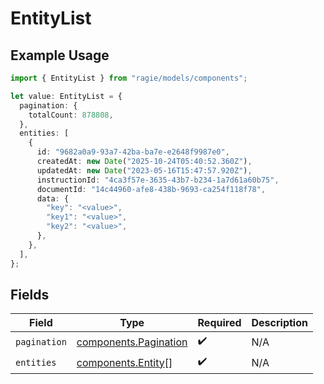 # EntityList

## Example Usage

```typescript
import { EntityList } from "ragie/models/components";

let value: EntityList = {
  pagination: {
    totalCount: 878808,
  },
  entities: [
    {
      id: "9682a0a9-93a7-42ba-ba7e-e2648f9987e0",
      createdAt: new Date("2025-10-24T05:40:52.360Z"),
      updatedAt: new Date("2023-05-16T15:47:57.920Z"),
      instructionId: "4ca3f57e-3635-43b7-b234-1a7d61a60b75",
      documentId: "14c44960-afe8-438b-9693-ca254f118f78",
      data: {
        "key": "<value>",
        "key1": "<value>",
        "key2": "<value>",
      },
    },
  ],
};
```

## Fields

| Field                                                          | Type                                                           | Required                                                       | Description                                                    |
| -------------------------------------------------------------- | -------------------------------------------------------------- | -------------------------------------------------------------- | -------------------------------------------------------------- |
| `pagination`                                                   | [components.Pagination](../../models/components/pagination.md) | :heavy_check_mark:                                             | N/A                                                            |
| `entities`                                                     | [components.Entity](../../models/components/entity.md)[]       | :heavy_check_mark:                                             | N/A                                                            |